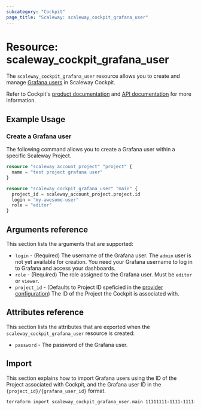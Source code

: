 ```yaml
---
subcategory: "Cockpit"
page_title: "Scaleway: scaleway_cockpit_grafana_user"
---
```


# Resource: scaleway_cockpit_grafana_user

The `scaleway_cockpit_grafana_user` resource allows you to create and manage [Grafana users](https://www.scaleway.com/en/docs/observability/cockpit/concepts/#grafana-users) in Scaleway Cockpit.

Refer to Cockpit's [product documentation](https://www.scaleway.com/en/docs/observability/cockpit/concepts/) and [API documentation](https://www.scaleway.com/en/developers/api/cockpit/regional-api) for more information.

## Example Usage

### Create a Grafana user

The following command allows you to create a Grafana user within a specific Scaleway Project.

```terraform
resource "scaleway_account_project" "project" {
  name = "test project grafana user"
}

resource "scaleway_cockpit_grafana_user" "main" {
  project_id = scaleway_account_project.project.id
  login = "my-awesome-user"
  role = "editor"
}
```


## Arguments reference

This section lists the arguments that are supported:

- `login` - (Required) The username of the Grafana user. The `admin` user is not yet available for creation. You need your Grafana username to log in to Grafana and access your dashboards.
- `role` - (Required) The role assigned to the Grafana user. Must be `editor` or `viewer`.
- `project_id` - (Defaults to Project ID speficied in the [provider configuration](../index.md#project_id)) The ID of the Project the Cockpit is associated with.

## Attributes reference

This section lists the attributes that are exported when the `scaleway_cockpit_grafana_user` resource is created:

- `password` - The password of the Grafana user.

## Import

This section explains how to import Grafana users using the ID of the Project associated with Cockpit, and the Grafana user ID in the `{project_id}/{grafana_user_id}` format.

```bash
terraform import scaleway_cockpit_grafana_user.main 11111111-1111-1111-1111-111111111111/2
```
